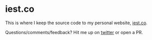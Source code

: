 # iest.co

This is where I keep the source code to my personal website, [iest.co](http://iest.co).

Questions/comments/feedback? Hit me up on [twitter](https://twitter.com/_iest) or open a PR.
